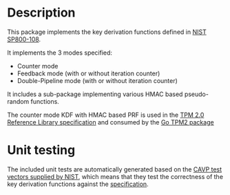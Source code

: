 # Description
This package implements the key derivation functions defined in [NIST SP800-108](https://nvlpubs.nist.gov/nistpubs/Legacy/SP/nistspecialpublication800-108.pdf).

It implements the 3 modes specified:
- Counter mode
- Feedback mode (with or without iteration counter)
- Double-Pipeline mode (with or without iteration counter)

It includes a sub-package implementing various HMAC based pseudo-random functions.

The counter mode KDF with HMAC based PRF is used in the [TPM 2.0 Reference Library specification](https://trustedcomputinggroup.org/resource/tpm-library-specification/) and consumed by the [Go TPM2 package](https://github.com/canonical/go-tpm2/)

# Unit testing
The included unit tests are automatically generated based on the [CAVP test vectors supplied by NIST](https://csrc.nist.gov/projects/cryptographic-algorithm-validation-program/key-derivation), which means that they test the correctness of the key derivation functions against the [specification](https://nvlpubs.nist.gov/nistpubs/Legacy/SP/nistspecialpublication800-108.pdf).
